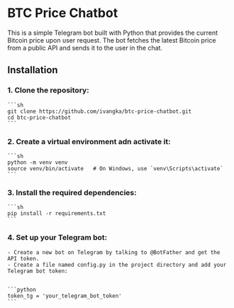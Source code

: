 # BTC Price Chatbot

This is a simple Telegram bot built with Python that provides the current Bitcoin price upon user request. The bot fetches the latest Bitcoin price from a public API and sends it to the user in the chat.

## Installation

### 1. Clone the repository:

	```sh
	git clone https://github.com/ivangka/btc-price-chatbot.git
	cd btc-price-chatbot
	```

### 2. Create a virtual environment adn activate it:

	```sh
	python -m venv venv
	source venv/bin/activate   # On Windows, use `venv\Scripts\activate`
	```

### 3. Install the required dependencies:

	```sh
	pip install -r requirements.txt
	```

### 4. Set up your Telegram bot:
	- Create a new bot on Telegram by talking to @BotFather and get the API token.
	- Create a file named config.py in the project directory and add your Telegram bot token:


	```python
	token_tg = 'your_telegram_bot_token'
	```